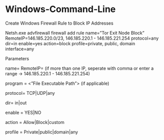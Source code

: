 # Windows-Command-Line

Create Windows Firewall Rule to Block IP Addresses

Netsh.exe advfirewall firewall add rule name=”Tor Exit Node Block” RemoteIP=146.185.220.0/23, 146.185.220.1 - 146.185.221.254  protocol=any dir=in enable=yes action=block profile=private, public, domain interface=any

Parameters

name= <Name of the rule>
RemoteIP= <Public IP Address> (if more than one IP, seperate with comma or enter a range -> 146.185.220.1 - 146.185.221.254)

program = <”File Executable Path”> (if applicable)

protocol= TCP|UDP|any

dir= in|out

enable = YES|NO

action = Allow|Block|custom

profile = Private|public|domain|any
